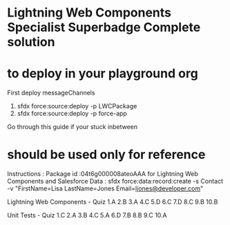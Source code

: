 # Lightning Web Components Specialist Superbadge Complete solution 
# to deploy in your playground org

First deploy messageChannels

1. sfdx force:source:deploy -p LWCPackage
2. sfdx force:source:deploy -p force-app

Go through this guide if your stuck inbetween
# should be used only for reference

Instructions : 
Package id :04t6g000008ateoAAA 
for Lightning Web Components and Salesforce Data : 
sfdx force:data:record:create -s Contact -v "FirstName=Lisa LastName=Jones Email=ljones@developer.com"

Lightning Web Components - Quiz
1.A
2.B
3.A
4.C
5.D
6.C
7.D
8.C
9.B
10.B

Unit Tests - Quiz
1.C
2.A
3.B
4.C
5.A
6.D
7.B
8.B
9.C
10.A